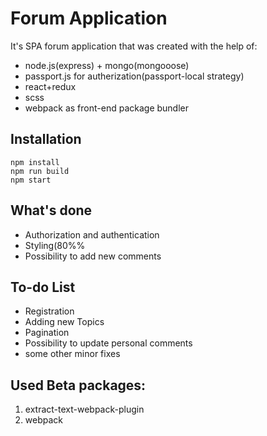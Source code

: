 Forum Application
=========================
It's SPA forum application that was created with the help of:
* node.js(express) + mongo(mongooose)
* passport.js for autherization(passport-local strategy)
* react+redux
* scss
* webpack as front-end package bundler

## Installation
```
npm install
npm run build
npm start
```

## What's done
* Authorization and authentication
* Styling(80%%
* Possibility to add new comments

## To-do List
* Registration
* Adding new Topics
* Pagination
* Possibility to update personal comments
* some other minor fixes

## Used Beta packages:
1. extract-text-webpack-plugin
2. webpack